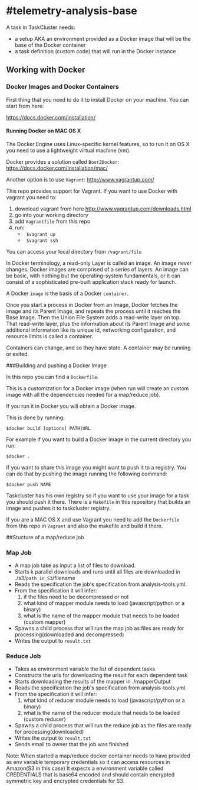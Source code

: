#telemetry-analysis-base
=======================

A task in TaskCluster needs:
  
   * a setup AKA an environment provided as a Docker image that will be the base of the Docker container 
   * a task definition (custom code) that will run in the Docker instance



## Working with Docker

### Docker Images and  Docker Containers

First thing that you need to do it to install Docker on your machine.
You can start from here:

https://docs.docker.com/installation/


#### Running Docker on  MAC OS X

The Docker Engine uses Linux-specific kernel features, so to run it on OS X you need to use a lightweight virtual machine (vm).

Docker provides a solution called `Boot2Docker`: https://docs.docker.com/installation/mac/

Another option is to use `Vagrant`: http://www.vagrantup.com/

This repo provides support for Vagrant. If you want to use Docker with vagrant you need to:

   1. download vagrant from here http://www.vagrantup.com/downloads.html
   2. go into your working directory
   3. add `Vagrantfile` from this repo
   4. run: 
       * ` $vagrant up`
       * ` $vagrant ssh`
      

You can access your local directory from  `/vagrant/file`


In Docker terminology, a read-only Layer is called an image. An image _never_ changes.
Docker images are comprised of a series of layers. An image can be basic, with nothing but the operating-system fundamentals, or it can consist of a sophisticated pre-built application stack ready for launch.

A Docker `image` is the basis of a Docker `container`.

Once you start a process in Docker from an Image, Docker fetches the image and its Parent Image, 
and repeats the process until it reaches the Base Image. 
Then the Union File System adds a read-write layer on top. That read-write layer, plus the information about its Parent Image and some additional information like its unique id, networking configuration, and resource limits is called a container.

Containers can change, and so they have state. A container may be running or exited.


###Building and pushing a Docker Image


In this repo you can find a `Dockerfile`.

This is a customization for a Docker image (when run will create an custom image with all the dependencies needed for a map/reduce job).

If you run it in Docker you will obtain a Docker image. 

This is done by running: 

 `$docker build [options] PATH|URL`

For example if you want to build a Docker image in the current directory you run: 
  
  `$docker .`

If you want to share this image you might want to push it to a registry.
You can do that by pushing the image running the following command:
 
 `$docker push NAME`


Taskcluster has his own registry so if you want to use your image for a task you should push it there.
There is a `Makefile` in this repository that builds an image and pushes it to taskcluster registry.


If you are a MAC OS X and use Vagrant you need to add the `Dockerfile` from this repo in `Vagrant` and also the makefile
and build it there.


##Stucture of a map/reduce job

### Map Job

 * A map job take as input a list of files to download. 
 * Starts k parallel downloads and runs until all files are downloaded in ./s3/`path_in_S3`/filename
 * Reads the specification the job's specification from analysis-tools.yml.
 * From the specification it will infer:
     1. if the files need to be decompressed or not
     2. what kind of mapper module needs to load (javascript/python or a binary)
     3. what is the name of the mapper module that needs to be loaded (custom mapper)
 * Spawns a child process that will run the map job as files are ready for processing(downloaded and decompressed)
 * Writes the output to `result.txt`


### Reduce Job

 * Takes as environment variable the list of dependent tasks
 * Constructs the urls for downloading the result for each dependent task
 * Starts downloading the results of the mapper in ./mapperOutput
 * Reads the specification the job's specification from analysis-tools.yml.
 * From the specification it will infer:
     1. what kind of reducer module needs to load (javascript/python or a binary)
     2. what is the name of the reducer module that needs to be loaded (custom reducer)
 * Spawns a child process that will run the reduce job as the files are ready for processing(downloaded)
 * Writes the output to `result.txt`
 * Sends email to owner that the job was finished

Note:
When started a map/reduce docker container needs to have provided as env variable temporary credentials so it can access resources in Amazon(S3 in this case)
It expects a environment variable called CREDENTIALS that is base64 encoded and should contain encrypted symmetric key and encrypted credentials for S3. 


